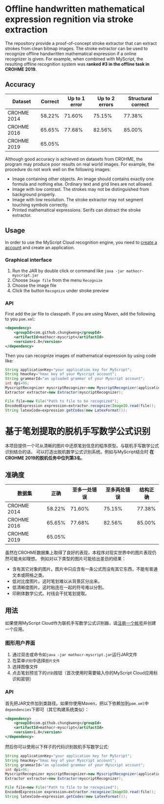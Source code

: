 # Offline handwritten mathematical expression regnition via stroke extraction

The repository provide a proof-of-concept stroke extractor that can extract strokes from clean
bitmap images. The stroke extractor can be used to recognize offline handwritten
mathematical expression if a online recognizer is given. For example, when combined
with MyScript, the resulting offline recognition system was **ranked #3 in the offline
task in CROHME 2019.**

## Accuracy

Dataset|Correct|Up to 1 error|Up to 2 errors|Structural correct
---|---|---|---|---
CROHME 2014|58.22%|71.60%|75.15%|77.38%
CROHME 2016|65.65%|77.68%|82.56%|85.00%
CROHME 2019|65.05%|||

Although good accuracy is achieved on datasets from CROHME, the program
may produce poor results on real world images. For example, the procedure do not
work well on the following images:
- Image containing other objects. An image should contains exactly one formula and nothing else.
Ordinary text and grid lines are not allowed.
- Image with low contrast. The strokes may not be distinguished from background properly.
- Image with low resolution. The stroke extractor may not segment touching symbols correctly.
- Printed mathematical expressions. Serifs can distract the stroke extractor.

## Usage

In order to use the MyScript Cloud recognition engine, you need to [create a account](https://sso.myscript.com/register)
and create an application.

### Graphical interface

1. Run the JAR by double click or command like `java -jar mathocr-myscript.jar`
2. Choose `Image file` from the menu `Recognize`
3. Choose the image file
4. Click the button `Recognize` under stroke preview

### API

First add the jar file to classpath. If you are using Maven, add the following
to you `pom.xml`:

```xml
<dependency>
	<groupId>com.github.chungkwong</groupId>
	<artifactId>mathocr-myscript</artifactId>
	<version>1.0</version>
</dependency>
```

Then you can recognize images of mathematical expression by using code like:

```java
String applicationKey="your application key for MyScript";
String hmacKey="hmac key of your Myscript account";
String grammarId="an uploaded grammar of your Myscript account";
int dpi=96;
MyscriptRecognizer myscriptRecognizer=new MyscriptRecognizer(applicationKey,hmacKey,grammarId,dpi);
Extractor extractor=new Extractor(myscriptRecognizer);

File file=new File("Path to file to be recognized");
EncodedExpression expression=extractor.recognize(ImageIO.read(file));
String latexCode=expression.getCodes(new LatexFormat());
```

# 基于笔划提取的脱机手写数学公式识别

本项目提供一个可从清晰的图片中还原笔划信息的程序原型。与联机手写数学公式识别结合的话，
可以打造出脱机数学公式识别系统。例如与MyScript结合时 **在CROHME 2019的脱机任务中位列第3名**。

## 准确度

数据集|正确|至多一处错误|至多两处错误|结构正确
---|---|---|---|---
CROHME 2014|58.22%|71.60%|75.15%|77.38%
CROHME 2016|65.65%|77.68%|82.56%|85.00%
CROHME 2019|65.05%|||

虽然在CROHME数据集上取得了良好的表现，本程序对现实世界中的图片表现仍然可能未如理想。
例如对以下类型的图片可能给出差劲的结果：

- 含有其它对象的图片。图片中只应含有一条公式而没有其它东西，不能有普通文本或网格之类。
- 低对比度图片。这时笔划难以从背景区分出来。
- 低清晰度图片。这时粘连在一起的符号难以分割。
- 印刷体数学公式。衬线会干扰笔划提取。

## 用法

如果使用MyScript Cloud作为联机手写数学公式识别器，请[注册一个帐号](https://sso.myscript.com/register)并创建一个应用。

### 图形用户界面


1. 通过双击或命令如`java -jar mathocr-myscript.jar`运行JAR文件
2. 在菜单`识别`中选择`图片文件`
3. 选择图像文件
4. 点击笔划预览下的`识别`按钮（首次使用时需要输入你的MyScript Cloud应用标识和密钥）

### API

首先把JAR文件加到类路径。如果你使用Maven，把以下依赖加到`pom.xml`中`dependencies`下即可（其它构建系统类似）：

```xml
<dependency>
	<groupId>com.github.chungkwong</groupId>
	<artifactId>mathocr-myscript</artifactId>
	<version>1.0</version>
</dependency>
```

然后你可以使用以下样子的代码识别脱机手写数学公式:

```java
String applicationKey="your application key for MyScript";
String hmacKey="hmac key of your Myscript account";
String grammarId="an uploaded grammar of your Myscript account";
int dpi=96;
MyscriptRecognizer myscriptRecognizer=new MyscriptRecognizer(applicationKey,hmacKey,grammarId,dpi);
Extractor extractor=new Extractor(myscriptRecognizer);

File file=new File("Path to file to be recognized");
EncodedExpression expression=extractor.recognize(ImageIO.read(file));
String latexCode=expression.getCodes(new LatexFormat());
```